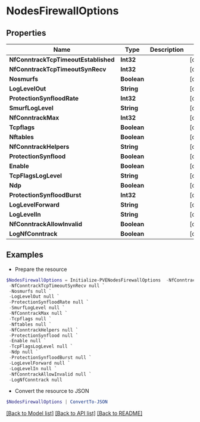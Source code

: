 # NodesFirewallOptions
## Properties

Name | Type | Description | Notes
------------ | ------------- | ------------- | -------------
**NfConntrackTcpTimeoutEstablished** | **Int32** |  | [optional] 
**NfConntrackTcpTimeoutSynRecv** | **Int32** |  | [optional] 
**Nosmurfs** | **Boolean** |  | [optional] 
**LogLevelOut** | **String** |  | [optional] 
**ProtectionSynfloodRate** | **Int32** |  | [optional] 
**SmurfLogLevel** | **String** |  | [optional] 
**NfConntrackMax** | **Int32** |  | [optional] 
**Tcpflags** | **Boolean** |  | [optional] 
**Nftables** | **Boolean** |  | [optional] 
**NfConntrackHelpers** | **String** |  | [optional] 
**ProtectionSynflood** | **Boolean** |  | [optional] 
**Enable** | **Boolean** |  | [optional] 
**TcpFlagsLogLevel** | **String** |  | [optional] 
**Ndp** | **Boolean** |  | [optional] 
**ProtectionSynfloodBurst** | **Int32** |  | [optional] 
**LogLevelForward** | **String** |  | [optional] 
**LogLevelIn** | **String** |  | [optional] 
**NfConntrackAllowInvalid** | **Boolean** |  | [optional] 
**LogNfConntrack** | **Boolean** |  | [optional] 

## Examples

- Prepare the resource
```powershell
$NodesFirewallOptions = Initialize-PVENodesFirewallOptions  -NfConntrackTcpTimeoutEstablished null `
 -NfConntrackTcpTimeoutSynRecv null `
 -Nosmurfs null `
 -LogLevelOut null `
 -ProtectionSynfloodRate null `
 -SmurfLogLevel null `
 -NfConntrackMax null `
 -Tcpflags null `
 -Nftables null `
 -NfConntrackHelpers null `
 -ProtectionSynflood null `
 -Enable null `
 -TcpFlagsLogLevel null `
 -Ndp null `
 -ProtectionSynfloodBurst null `
 -LogLevelForward null `
 -LogLevelIn null `
 -NfConntrackAllowInvalid null `
 -LogNfConntrack null
```

- Convert the resource to JSON
```powershell
$NodesFirewallOptions | ConvertTo-JSON
```

[[Back to Model list]](../README.md#documentation-for-models) [[Back to API list]](../README.md#documentation-for-api-endpoints) [[Back to README]](../README.md)

